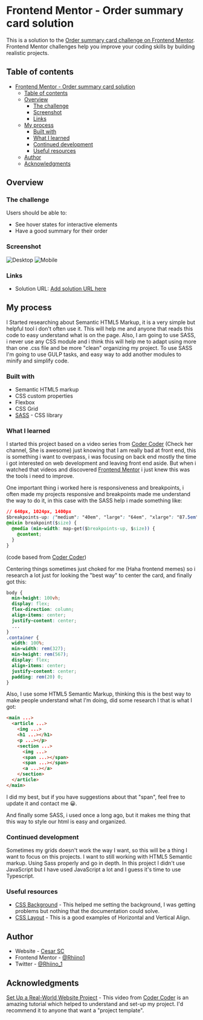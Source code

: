 # Frontend Mentor - Order summary card solution

This is a solution to the [Order summary card challenge on Frontend Mentor](https://www.frontendmentor.io/challenges/order-summary-component-QlPmajDUj). Frontend Mentor challenges help you improve your coding skills by building realistic projects. 

## Table of contents

- [Frontend Mentor - Order summary card solution](#frontend-mentor---order-summary-card-solution)
  - [Table of contents](#table-of-contents)
  - [Overview](#overview)
    - [The challenge](#the-challenge)
    - [Screenshot](#screenshot)
    - [Links](#links)
  - [My process](#my-process)
    - [Built with](#built-with)
    - [What I learned](#what-i-learned)
    - [Continued development](#continued-development)
    - [Useful resources](#useful-resources)
  - [Author](#author)
  - [Acknowledgments](#acknowledgments)

## Overview

### The challenge

Users should be able to:

- See hover states for interactive elements
- Have a good summary for their order

### Screenshot

![Desktop](https://i.imgur.com/2D1gdqy.png)
![Mobile](https://i.imgur.com/bM07rMd.png)

### Links

- Solution URL: [Add solution URL here](http://sre8.me/frontend-mentor-order-summary/)

## My process

I Started researching about Semantic HTML5 Markup, it is a very simple but helpful tool i don't often use it. This will help me and anyone that reads this code to easy understand what is on the page. Also, I am going to use SASS, i never use any CSS module and i think this will help me to adapt using more than one .css file and be more "clean" organizing my project. To use SASS I'm going to use GULP tasks, and easy way to add another modules to minify and simplify code.

### Built with

- Semantic HTML5 markup
- CSS custom properties
- Flexbox
- CSS Grid
- [SASS](https://sass-lang.com/) - CSS library

### What I learned

I started this project based on a video series from [Coder Coder](https://www.youtube.com/channel/UCzNf0liwUzMN6_pixbQlMhQ) (Check her channel, She is awesome) just knowing that I am really bad at front end, this is something i want to overpass, i was focusing on back end mostly the time i got interested on web development and leaving front end aside. But when i watched that videos and discovered [Frontend Mentor](www.frontendmentor.io) i just knew this was the tools i need to improve.

One important thing i worked here is responsiveness and breakpoints, i often made my projects responsive and breakpoints made me understand the way to do it, in this case with the SASS help i made something like:
```CSS
// 640px, 1024px, 1400px
$breakpoints-up: ("medium": "40em", "large": "64em", "xlarge": "87.5em");
@mixin breakpoint($size) {
  @media (min-width: map-get($breakpoints-up, $size)) {
    @content;
  }
}
```
(code based from [Coder Coder](https://github.com/thecodercoder/fem-dklt-toggle/blob/main/app/scss/util/breakpoints.scss))

Centering things sometimes just choked for me (Haha frontend memes) so i research a lot just for looking the "best way" to center the card, and finally got this:
```CSS
body {
  min-height: 100vh;
  display: flex;
  flex-direction: column;
  align-items: center;
  justify-content: center;
  ...
}
.container {
  width: 100%;
  min-width: rem(327);
  min-height: rem(567);
  display: flex;
  align-items: center;
  justify-content: center;
  padding: rem(20) 0;
}
```

Also, I use some HTML5 Semantic Markup, thinking this is the best way to make people understand what I'm doing, did some research I that is what I got: 
```html
<main ...>
  <article ...>
    <img ...>
    <h1 ...></h1>
    <p ...></p>
    <section ...>
      <img ...>
      <span ...></span>
      <span ...></span>
      <a ...></a>
    </section>
  </article>
</main>
```

I did my best, but if you have suggestions about that "span", feel free to update it and contact me 😀.

And finally some SASS, i used once a long ago, but it makes me thing that this way to style our html is easy and organized.


### Continued development

Sometimes my grids doesn't work the way I want, so this will be a thing I want to focus on this projects. I want to still working with HTML5 Semantic markup. Using Sass properly and go in depth. In this project I didn't use JavaScript but I have used JavaScript a lot and I guess it's time to use Typescript.

### Useful resources

- [CSS Background](https://devdocs.io/css/background) - This helped me setting the background, I was getting problems but nothing that the documentation could solve.
- [CSS Layout](https://www.w3schools.com/css/css_align.asp) - This is a good examples of Horizontal and Vertical Align.

## Author

- Website - [Cesar SC](https://github.com/Rhiino1)
- Frontend Mentor - [@Rhiino1](https://www.frontendmentor.io/profile/Rhiino1)
- Twitter - [@Rhiino_1](https://www.twitter.com/Rhiino_1)

## Acknowledgments

[Set Up a Real-World Website Project](https://youtu.be/nI0BfXFjI1I) - This video from [Coder Coder](https://www.youtube.com/channel/UCzNf0liwUzMN6_pixbQlMhQ) is an amazing tutorial which helped to understand and set-up my project. I'd recommend it to anyone that want a "project template".